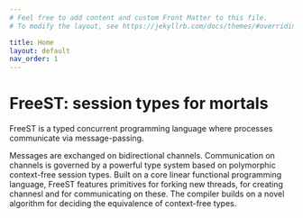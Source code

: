 ```yaml
---
# Feel free to add content and custom Front Matter to this file.
# To modify the layout, see https://jekyllrb.com/docs/themes/#overriding-theme-defaults

title: Home
layout: default
nav_order: 1
---
```


# FreeST: session types for mortals

FreeST is a typed concurrent programming language where processes communicate via message-passing.

Messages are exchanged on bidirectional channels. Communication on channels is governed by a 
powerful type system based on polymorphic context-free session types. Built on a core linear 
functional programming language, FreeST features primitives for forking new threads, for 
creating channesl and for communicating on these. The compiler builds on a novel algorithm for deciding the 
equivalence of context-free types.
